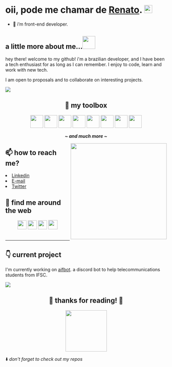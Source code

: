 <h1>oii, pode me chamar de <a href="https://github.com/thnbi">Renato</a>. <img src="https://media.giphy.com/media/hvRJCLFzcasrR4ia7z/giphy.gif" height="25px"> </h1>

- 🌱 i’m front-end developer.
## a little more about me...<img height="40px" src="https://media.giphy.com/media/5xRW2cUKfcyQg/giphy.gif">

hey there! welcome to my github! i'm a brazilian developer, and I have been a tech enthusiast for as long as I can remember. I enjoy to code, learn and work with new tech.  

I am open to proposals and to collaborate on interesting projects.

<img src="https://github-readme-stats.vercel.app/api?username=thnbi&show_icons=true&theme=tokyonight" />

<div align="center">

## 🧰  my toolbox

<img height="40px" src="https://cdn.jsdelivr.net/gh/devicons/devicon/icons/javascript/javascript-original.svg"/>
<img height="40px" src="https://cdn.jsdelivr.net/gh/devicons/devicon/icons/nodejs/nodejs-original.svg" />
<img height="40px" src="https://cdn.jsdelivr.net/gh/devicons/devicon/icons/react/react-original.svg" />
<img height="40px" src="https://cdn.jsdelivr.net/gh/devicons/devicon/icons/tailwindcss/tailwindcss-plain.svg" />
<img height="40px" src="https://cdn.jsdelivr.net/gh/devicons/devicon/icons/git/git-original.svg" />
<img height="40px" src="https://cdn.jsdelivr.net/gh/devicons/devicon/icons/github/github-original.svg" />
<img height="40px" src="https://cdn.jsdelivr.net/gh/devicons/devicon/icons/vscode/vscode-original.svg" />
<img height="40px" src="https://cdn.jsdelivr.net/gh/devicons/devicon/icons/figma/figma-original.svg" />

<em><b>__~ and much more ~__</b></em>

</div  align="center">

<img align="right" height="300" style="margin-bottom: 20px" src="https://cdn.discordapp.com/attachments/821200514041511948/1028055247047897188/download_3.jpg">

## 📫 how to reach me?

<li align="left"><a href="https://www.linkedin.com/in/renato-freitas-7b280a226">Linkedin</a></li>
<li align="left" ><a href="mailto:renatofreitas1302@gmail.com">E-mail</a></li>
</div>
<li align="left"><a href="https://twitter.com/thnbii">Twitter</a></li>

## 📱 find me around the web

<div align="center">
<a href="https://www.instagram.com/re_hnbi/" target="_blank"><img height=28 src="https://img.shields.io/badge/-Instagram-%23E4405F?style=for-the-badge&logo=instagram&logoColor=white" target="_blank"></a>
<a href="https://www.twitch.tv/hnbii" target="_blank"><img height=28 src="https://img.shields.io/badge/Twitch-9146FF?style=for-the-badge&logo=twitch&logoColor=white" target="_blank"></a>
<a href="https://twitter.com/thnbii" target="_blank"><img height=28 src="https://img.shields.io/badge/Twitter-1DA1F2?style=for-the-badge&logo=twitter&logoColor=white" target="_blank"></a> 
<a href="https://www.tiktok.com/@thnbi" target="_blank"><img height=29 src="https://img.shields.io/badge/TikTok-000000?style=for-the-badge&logo=tiktok&logoColor=white" target="_blank"></a> 
</div>
<br>

---
## 👇  current project

I'm currently working on [aifbot](https://github.com/aifbot/discord-chatbot). a discord bot to help telecommunications students from IFSC.

<img src="https://media.discordapp.net/attachments/821200514041511948/1028102790821715999/Frame_3.png">

<div align="center" style="display: block">
  <h2> 💖 thanks for reading! 💖 </h2>
  <img height="129" src="https://media.discordapp.net/attachments/821200514041511948/937109631954743316/pngegg_1.png?width=560&height=560"/></div>


⬇️ <em>don't forget to check out my repos</em>
